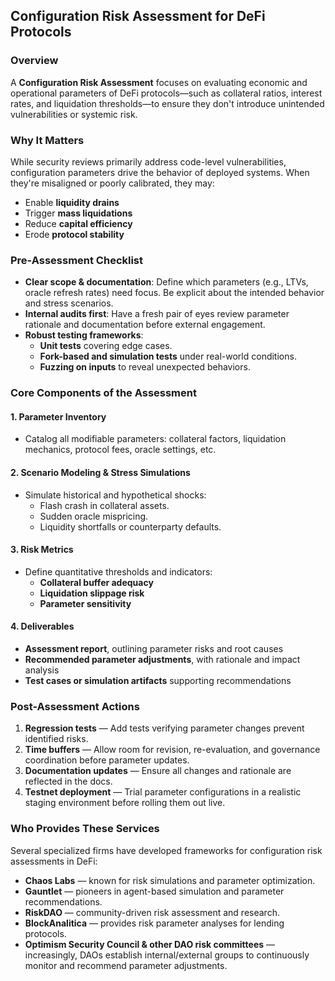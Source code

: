 ## Configuration Risk Assessment for DeFi Protocols

### Overview  

A **Configuration Risk Assessment** focuses on evaluating economic and operational parameters of DeFi protocols—such as collateral ratios, interest rates, and liquidation thresholds—to ensure they don't introduce unintended vulnerabilities or systemic risk.

### Why It Matters  

While security reviews primarily address code-level vulnerabilities, configuration parameters drive the behavior of deployed systems. When they're misaligned or poorly calibrated, they may:
- Enable **liquidity drains**
- Trigger **mass liquidations**
- Reduce **capital efficiency**
- Erode **protocol stability**

### Pre-Assessment Checklist  

- **Clear scope & documentation**: Define which parameters (e.g., LTVs, oracle refresh rates) need focus. Be explicit about the intended behavior and stress scenarios.  
- **Internal audits first**: Have a fresh pair of eyes review parameter rationale and documentation before external engagement.  
- **Robust testing frameworks**:
  - **Unit tests** covering edge cases.
  - **Fork-based and simulation tests** under real-world conditions.
  - **Fuzzing on inputs** to reveal unexpected behaviors.

### Core Components of the Assessment

#### 1. Parameter Inventory
- Catalog all modifiable parameters: collateral factors, liquidation mechanics, protocol fees, oracle settings, etc.

#### 2. Scenario Modeling & Stress Simulations
- Simulate historical and hypothetical shocks:
  - Flash crash in collateral assets.
  - Sudden oracle mispricing.
  - Liquidity shortfalls or counterparty defaults.

#### 3. Risk Metrics
- Define quantitative thresholds and indicators:
  - **Collateral buffer adequacy**
  - **Liquidation slippage risk**
  - **Parameter sensitivity**

#### 4. Deliverables  
- **Assessment report**, outlining parameter risks and root causes  
- **Recommended parameter adjustments**, with rationale and impact analysis  
- **Test cases or simulation artifacts** supporting recommendations

### Post-Assessment Actions

1. **Regression tests** — Add tests verifying parameter changes prevent identified risks.  
2. **Time buffers** — Allow room for revision, re-evaluation, and governance coordination before parameter updates.
3. **Documentation updates** — Ensure all changes and rationale are reflected in the docs.
4. **Testnet deployment** — Trial parameter configurations in a realistic staging environment before rolling them out live.

### Who Provides These Services  

Several specialized firms have developed frameworks for configuration risk assessments in DeFi:
- **Chaos Labs** — known for risk simulations and parameter optimization.  
- **Gauntlet** — pioneers in agent-based simulation and parameter recommendations.  
- **RiskDAO** — community-driven risk assessment and research.  
- **BlockAnalitica** — provides risk parameter analyses for lending protocols.  
- **Optimism Security Council & other DAO risk committees** — increasingly, DAOs establish internal/external groups to continuously monitor and recommend parameter adjustments.